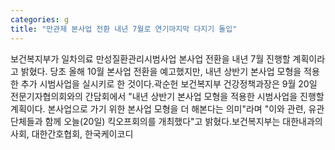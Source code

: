 ```yaml
---
categories: g
title: "만관제 본사업 전환 내년 7월로 연기마지막 다지기 돌입"
---
```

보건복지부가 일차의료 만성질환관리시범사업 본사업 전환을 내년 7월 진행할 계획이라고 밝혔다. 당초 올해 10월 본사업 전환을 예고했지만, 내년 상반기 본사업 모형을 적용한 추가 시범사업을 실시키로 한 것이다.곽순헌 보건복지부 건강정책과장은 9월 20일 전문기자협의회와의 간담회에서 "내년 상반기 본사업 모형을 적용한 시범사업을 진행할 계획이다. 본사업으로 가기 위한 본사업 모형을 더 해본다는 의미"라며 "이와 관련, 유관단체들과 함께 오늘(20일) 킥오프회의를 개최했다"고 밝혔다.보건복지부는 대한내과의사회, 대한간호협회, 한국케이코디